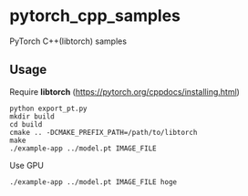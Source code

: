 # pytorch_cpp_samples
PyTorch C++(libtorch) samples

## Usage

Require **libtorch** (https://pytorch.org/cppdocs/installing.html)

```
python export_pt.py
mkdir build
cd build
cmake .. -DCMAKE_PREFIX_PATH=/path/to/libtorch
make
./example-app ../model.pt IMAGE_FILE
```

Use GPU
```
./example-app ../model.pt IMAGE_FILE hoge
```

